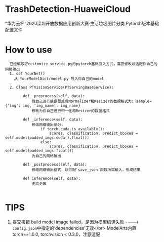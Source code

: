 # TrashDetection-HuaweiCloud
“华为云杯”2020深圳开放数据应用创新大赛·生活垃圾图片分类 Pytorch版本基础配置文件

# How to use
```
  已经编写好customize_service.py的pytorch基础引入方式，需要修改以适配你自己的网络输出
  1. def YourNet()
    从 YourModelDict/model.py 导入你自己的model
    
  2. Class PTVisionService(PTServingBaseService):
  
        def _preprocess(self, data):
            我自己进行数据预处理Normalizer和Resizer的数据格式为: sample={'img': img, 'img_name': img_name}
            修改为你自己进行归一化和Resizer的数据格式

        def _inference(self, data):
            修改网络输出部分:
                if torch.cuda.is_available():
                    scores, classification, predict_bboxes = self.model(padded_imgs.cuda().float())
                else:
                    scores, classification, predict_bboxes = self.model(padded_imgs.float())
            为自己的网络输出

        def _postprocess(self, data):
            修改网络输出格式，以匹配‘save_json’函数所需输入，形成结果

        def inference(self, data):
            无需更改
      
 ```

# TIPS
  1. 提交报错 build model image failed，是因为模型编译失败 ----> `config.json`中指定的‘dependencies’无效<\br>
  ModelArts内置torch==1.0.0, torchvision < 0.3.0，注意适配
